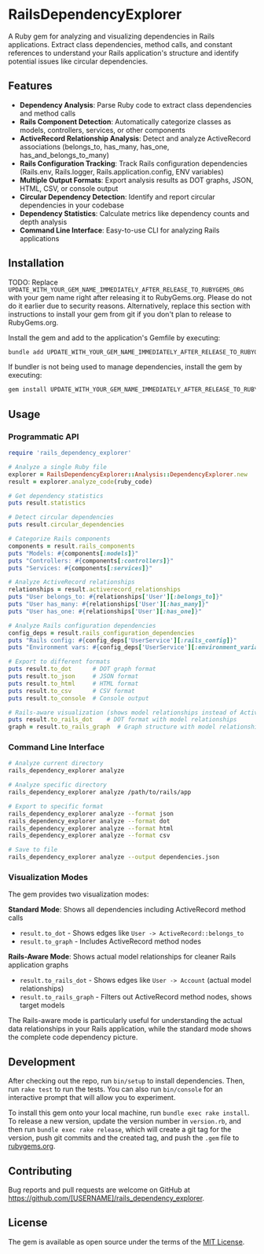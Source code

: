 # RailsDependencyExplorer

A Ruby gem for analyzing and visualizing dependencies in Rails applications. Extract class dependencies, method calls, and constant references to understand your Rails application's structure and identify potential issues like circular dependencies.

## Features

- **Dependency Analysis**: Parse Ruby code to extract class dependencies and method calls
- **Rails Component Detection**: Automatically categorize classes as models, controllers, services, or other components
- **ActiveRecord Relationship Analysis**: Detect and analyze ActiveRecord associations (belongs_to, has_many, has_one, has_and_belongs_to_many)
- **Rails Configuration Tracking**: Track Rails configuration dependencies (Rails.env, Rails.logger, Rails.application.config, ENV variables)
- **Multiple Output Formats**: Export analysis results as DOT graphs, JSON, HTML, CSV, or console output
- **Circular Dependency Detection**: Identify and report circular dependencies in your codebase
- **Dependency Statistics**: Calculate metrics like dependency counts and depth analysis
- **Command Line Interface**: Easy-to-use CLI for analyzing Rails applications

## Installation

TODO: Replace `UPDATE_WITH_YOUR_GEM_NAME_IMMEDIATELY_AFTER_RELEASE_TO_RUBYGEMS_ORG` with your gem name right after releasing it to RubyGems.org. Please do not do it earlier due to security reasons. Alternatively, replace this section with instructions to install your gem from git if you don't plan to release to RubyGems.org.

Install the gem and add to the application's Gemfile by executing:

```bash
bundle add UPDATE_WITH_YOUR_GEM_NAME_IMMEDIATELY_AFTER_RELEASE_TO_RUBYGEMS_ORG
```

If bundler is not being used to manage dependencies, install the gem by executing:

```bash
gem install UPDATE_WITH_YOUR_GEM_NAME_IMMEDIATELY_AFTER_RELEASE_TO_RUBYGEMS_ORG
```

## Usage

### Programmatic API

```ruby
require 'rails_dependency_explorer'

# Analyze a single Ruby file
explorer = RailsDependencyExplorer::Analysis::DependencyExplorer.new
result = explorer.analyze_code(ruby_code)

# Get dependency statistics
puts result.statistics

# Detect circular dependencies
puts result.circular_dependencies

# Categorize Rails components
components = result.rails_components
puts "Models: #{components[:models]}"
puts "Controllers: #{components[:controllers]}"
puts "Services: #{components[:services]}"

# Analyze ActiveRecord relationships
relationships = result.activerecord_relationships
puts "User belongs_to: #{relationships['User'][:belongs_to]}"
puts "User has_many: #{relationships['User'][:has_many]}"
puts "User has_one: #{relationships['User'][:has_one]}"

# Analyze Rails configuration dependencies
config_deps = result.rails_configuration_dependencies
puts "Rails config: #{config_deps['UserService'][:rails_config]}"
puts "Environment vars: #{config_deps['UserService'][:environment_variables]}"

# Export to different formats
puts result.to_dot      # DOT graph format
puts result.to_json     # JSON format
puts result.to_html     # HTML format
puts result.to_csv      # CSV format
puts result.to_console  # Console output

# Rails-aware visualization (shows model relationships instead of ActiveRecord methods)
puts result.to_rails_dot    # DOT format with model relationships
graph = result.to_rails_graph  # Graph structure with model relationships
```

### Command Line Interface

```bash
# Analyze current directory
rails_dependency_explorer analyze

# Analyze specific directory
rails_dependency_explorer analyze /path/to/rails/app

# Export to specific format
rails_dependency_explorer analyze --format json
rails_dependency_explorer analyze --format dot
rails_dependency_explorer analyze --format html
rails_dependency_explorer analyze --format csv

# Save to file
rails_dependency_explorer analyze --output dependencies.json
```

### Visualization Modes

The gem provides two visualization modes:

**Standard Mode**: Shows all dependencies including ActiveRecord method calls
- `result.to_dot` - Shows edges like `User -> ActiveRecord::belongs_to`
- `result.to_graph` - Includes ActiveRecord method nodes

**Rails-Aware Mode**: Shows actual model relationships for cleaner Rails application graphs
- `result.to_rails_dot` - Shows edges like `User -> Account` (actual model relationships)
- `result.to_rails_graph` - Filters out ActiveRecord method nodes, shows target models

The Rails-aware mode is particularly useful for understanding the actual data relationships in your Rails application, while the standard mode shows the complete code dependency picture.

## Development

After checking out the repo, run `bin/setup` to install dependencies. Then, run `rake test` to run the tests. You can also run `bin/console` for an interactive prompt that will allow you to experiment.

To install this gem onto your local machine, run `bundle exec rake install`. To release a new version, update the version number in `version.rb`, and then run `bundle exec rake release`, which will create a git tag for the version, push git commits and the created tag, and push the `.gem` file to [rubygems.org](https://rubygems.org).

## Contributing

Bug reports and pull requests are welcome on GitHub at https://github.com/[USERNAME]/rails_dependency_explorer.

## License

The gem is available as open source under the terms of the [MIT License](https://opensource.org/licenses/MIT).
